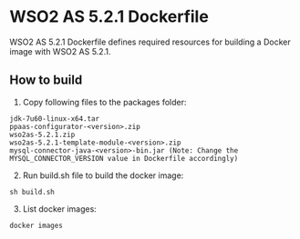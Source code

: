 # WSO2 AS 5.2.1 Dockerfile

WSO2 AS 5.2.1 Dockerfile defines required resources for building a Docker image with WSO2 AS 5.2.1.

## How to build

1. Copy following files to the packages folder:
```
jdk-7u60-linux-x64.tar
ppaas-configurator-<version>.zip
wso2as-5.2.1.zip
wso2as-5.2.1-template-module-<version>.zip
mysql-connector-java-<version>-bin.jar (Note: Change the MYSQL_CONNECTOR_VERSION value in Dockerfile accordingly)
```

2. Run build.sh file to build the docker image:
```
sh build.sh
```

3. List docker images:
```
docker images
```